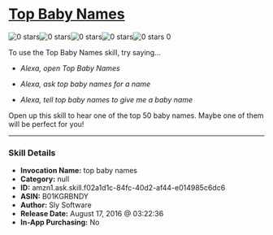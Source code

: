 # [Top Baby Names](http://alexa.amazon.com/#skills/amzn1.ask.skill.f02a1d1c-84fc-40d2-af44-e014985c6dc6)
![0 stars](../../images/ic_star_border_black_18dp_1x.png)![0 stars](../../images/ic_star_border_black_18dp_1x.png)![0 stars](../../images/ic_star_border_black_18dp_1x.png)![0 stars](../../images/ic_star_border_black_18dp_1x.png)![0 stars](../../images/ic_star_border_black_18dp_1x.png) 0

To use the Top Baby Names skill, try saying...

* *Alexa, open Top Baby Names*

* *Alexa, ask top baby names for a name*

* *Alexa, tell top baby names to give me a baby name*

Open up this skill to hear one of the top 50 baby names. Maybe one of them will be perfect for you!

***

### Skill Details

* **Invocation Name:** top baby names
* **Category:** null
* **ID:** amzn1.ask.skill.f02a1d1c-84fc-40d2-af44-e014985c6dc6
* **ASIN:** B01KGRBNDY
* **Author:** Sly Software
* **Release Date:** August 17, 2016 @ 03:22:36
* **In-App Purchasing:** No
